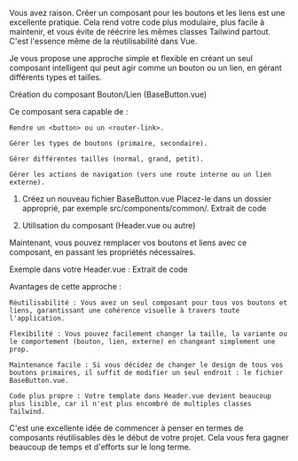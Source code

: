 Vous avez raison. Créer un composant pour les boutons et les liens est une excellente pratique. Cela rend votre code plus modulaire, plus facile à maintenir, et vous évite de réécrire les mêmes classes Tailwind partout. C'est l'essence même de la réutilisabilité dans Vue.

Je vous propose une approche simple et flexible en créant un seul composant intelligent qui peut agir comme un bouton ou un lien, en gérant différents types et tailles.

Création du composant Bouton/Lien (BaseButton.vue)

Ce composant sera capable de :

    Rendre un <button> ou un <router-link>.

    Gérer les types de boutons (primaire, secondaire).

    Gérer différentes tailles (normal, grand, petit).

    Gérer les actions de navigation (vers une route interne ou un lien externe).

1. Créez un nouveau fichier BaseButton.vue
Placez-le dans un dossier approprié, par exemple src/components/common/.
Extrait de code

<template>
  <button v-if="type === 'button'" :class="buttonClasses" @click="handleClick">
    <slot></slot>
  </button>
  <router-link v-else-if="type === 'link' && to" :to="to" :class="buttonClasses">
    <slot></slot>
  </router-link>
  <a v-else-if="type === 'external' && href" :href="href" target="_blank" :class="buttonClasses">
    <slot></slot>
  </a>
</template>

<script setup>
import { computed } from 'vue';

const props = defineProps({
  // 'button' pour un <button>, 'link' pour un <router-link>, 'external' pour un <a>
  type: {
    type: String,
    default: 'button',
    validator: (value) => ['button', 'link', 'external'].includes(value),
  },
  // 'primary' pour le style principal, 'secondary' pour le style secondaire
  variant: {
    type: String,
    default: 'primary',
    validator: (value) => ['primary', 'secondary'].includes(value),
  },
  // 'normal', 'small', 'large' pour la taille du bouton
  size: {
    type: String,
    default: 'normal',
    validator: (value) => ['normal', 'small', 'large'].includes(value),
  },
  // Route pour un lien interne
  to: {
    type: [String, Object],
    default: '',
  },
  // Lien pour un lien externe
  href: {
    type: String,
    default: '',
  },
});

const emit = defineEmits(['click']);

const buttonClasses = computed(() => {
  const baseClasses = 'inline-flex items-center justify-center font-medium rounded-lg transition-colors';
  
  const sizeClasses = {
    normal: 'px-4 py-2 text-sm',
    small: 'px-3 py-1 text-xs',
    large: 'px-6 py-3 text-base',
  };

  const variantClasses = {
    primary: 'bg-red-600 hover:bg-red-700 text-white',
    secondary: 'bg-transparent border border-red-600 text-red-600 hover:bg-red-600 hover:text-white',
  };

  return [
    baseClasses,
    sizeClasses[props.size],
    variantClasses[props.variant],
  ];
});

const handleClick = (event) => {
  emit('click', event);
};
</script>

2. Utilisation du composant (Header.vue ou autre)

Maintenant, vous pouvez remplacer vos boutons et liens avec ce composant, en passant les propriétés nécessaires.

Exemple dans votre Header.vue :
Extrait de code

<template>
  <div v-if="!isLoggedIn" class="flex gap-2">
    <BaseButton variant="primary" @click="handleAuthAction('signup')">
      {{ $t('S\'inscrire') }}
    </BaseButton>

    <BaseButton variant="secondary" @click="handleAuthAction('login')">
      {{ $t('Se connecter') }}
    </BaseButton>
  </div>

  <div v-else-if="isLoggedIn">
    <BaseButton type="link" to="/dashboard" variant="primary">
      Tableau de bord
    </BaseButton>

    <BaseButton type="external" href="https://example.com" variant="secondary">
      Site externe
    </BaseButton>
  </div>
</template>

<script setup>
import { ref } from 'vue';
import BaseButton from '@/components/common/BaseButton.vue';

const isLoggedIn = ref(false); // ou votre logique de connexion
const handleAuthAction = (action) => {
  console.log(`Action : ${action}`);
};
</script>

Avantages de cette approche :

    Réutilisabilité : Vous avez un seul composant pour tous vos boutons et liens, garantissant une cohérence visuelle à travers toute l'application.

    Flexibilité : Vous pouvez facilement changer la taille, la variante ou le comportement (bouton, lien, externe) en changeant simplement une prop.

    Maintenance facile : Si vous décidez de changer le design de tous vos boutons primaires, il suffit de modifier un seul endroit : le fichier BaseButton.vue.

    Code plus propre : Votre template dans Header.vue devient beaucoup plus lisible, car il n'est plus encombré de multiples classes Tailwind.

C'est une excellente idée de commencer à penser en termes de composants réutilisables dès le début de votre projet. Cela vous fera gagner beaucoup de temps et d'efforts sur le long terme.